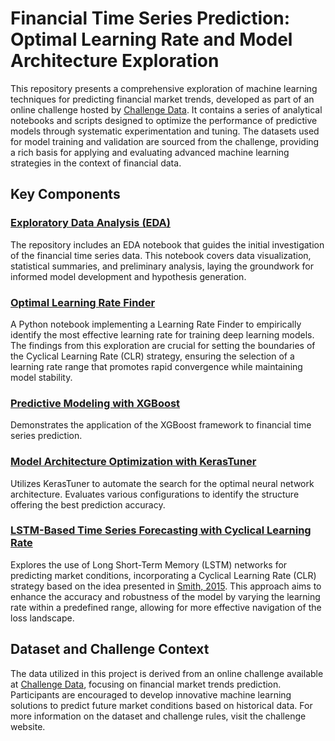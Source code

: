 # Financial Time Series Prediction: Optimal Learning Rate and Model Architecture Exploration

This repository presents a comprehensive exploration of machine learning techniques for predicting financial market trends, developed as part of an online challenge hosted by [Challenge Data](https://challengedata.ens.fr). It contains a series of analytical notebooks and scripts designed to optimize the performance of predictive models through systematic experimentation and tuning. The datasets used for model training and validation are sourced from the challenge, providing a rich basis for applying and evaluating advanced machine learning strategies in the context of financial data.

## Key Components

### [Exploratory Data Analysis (EDA)](DataExploration.ipynb)
The repository includes an EDA notebook that guides the initial investigation of the financial time series data. This notebook covers data visualization, statistical summaries, and preliminary analysis, laying the groundwork for informed model development and hypothesis generation.


### [Optimal Learning Rate Finder](LearningRateFinder.ipynb)
A Python notebook implementing a Learning Rate Finder to empirically identify the most effective learning rate for training deep learning models. The findings from this exploration are crucial for setting the boundaries of the Cyclical Learning Rate (CLR) strategy, ensuring the selection of a learning rate range that promotes rapid convergence while maintaining model stability.
  
### [Predictive Modeling with XGBoost](XGBoost.ipynb)              
Demonstrates the application of the XGBoost framework to financial time series prediction.

### [Model Architecture Optimization with KerasTuner](KerasTuner.ipynb)                          
Utilizes KerasTuner to automate the search for the optimal neural network architecture. Evaluates various configurations to identify the structure offering the best prediction accuracy.

### [LSTM-Based Time Series Forecasting with Cyclical Learning Rate](LSTM_with_CyclicalLearningRates.ipynb)       
Explores the use of Long Short-Term Memory (LSTM) networks for predicting market conditions, incorporating a Cyclical Learning Rate (CLR) strategy based on the idea presented in [Smith, 2015](https://arxiv.org/abs/1506.01186). This approach aims to enhance the accuracy and robustness of the model by varying the learning rate within a predefined range, allowing for more effective navigation of the loss landscape.

## Dataset and Challenge Context

The data utilized in this project is derived from an online challenge available at [Challenge Data](https://challengedata.ens.fr), focusing on financial market trends prediction. Participants are encouraged to develop innovative machine learning solutions to predict future market conditions based on historical data. For more information on the dataset and challenge rules, visit the challenge website.


